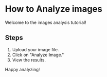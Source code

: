 # How to Analyze images

Welcome to the images analysis tutorial!

## Steps

1. Upload your image file.
2. Click on "Analyze Image."
3. View the results.

Happy analyzing!

